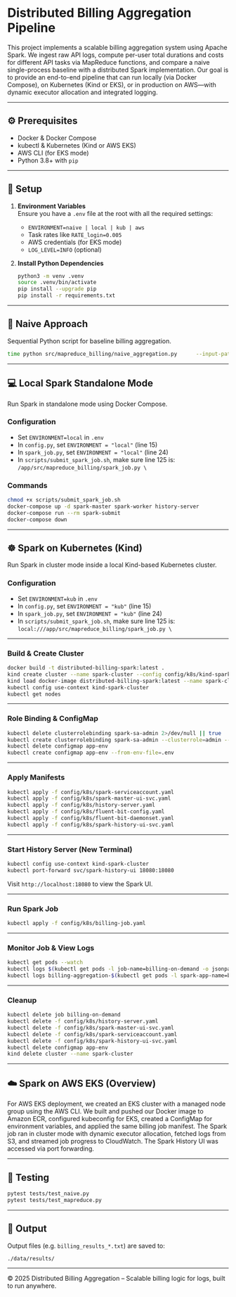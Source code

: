 # Distributed Billing Aggregation Pipeline

This project implements a scalable billing aggregation system using Apache Spark. We ingest raw API logs, compute per-user total durations and costs for different API tasks via MapReduce functions, and compare a naive single-process baseline with a distributed Spark implementation. Our goal is to provide an end-to-end pipeline that can run locally (via Docker Compose), on Kubernetes (Kind or EKS), or in production on AWS—with dynamic executor allocation and integrated logging.

---

## ⚙️ Prerequisites

- Docker & Docker Compose  
- kubectl & Kubernetes (Kind or AWS EKS)  
- AWS CLI (for EKS mode)  
- Python 3.8+ with `pip`

---

## 📝 Setup

1. **Environment Variables**  
   Ensure you have a `.env` file at the root with all the required settings:
   - `ENVIRONMENT=naive | local | kub | aws`
   - Task rates like `RATE_login=0.005`
   - AWS credentials (for EKS mode)
   - `LOG_LEVEL=INFO` (optional)

2. **Install Python Dependencies**

   ```bash
   python3 -m venv .venv
   source .venv/bin/activate
   pip install --upgrade pip
   pip install -r requirements.txt
   ```

---

## 🐍 Naive Approach

Sequential Python script for baseline billing aggregation.

```bash
time python src/mapreduce_billing/naive_aggregation.py      --input-path ./data/api_logs.txt      --output-path ./data/billing_naive.txt
```

---

## 💻 Local Spark Standalone Mode

Run Spark in standalone mode using Docker Compose.

### Configuration

- Set `ENVIRONMENT=local` in `.env`
- In `config.py`, set `ENVIRONMENT = "local"` (line 15)
- In `spark_job.py`, set `ENVIRONMENT = "local"` (line 24)
- In `scripts/submit_spark_job.sh`, make sure line 125 is:
  `/app/src/mapreduce_billing/spark_job.py \`

### Commands

```bash
chmod +x scripts/submit_spark_job.sh
docker-compose up -d spark-master spark-worker history-server
docker-compose run --rm spark-submit
docker-compose down
```

---

## ☸️ Spark on Kubernetes (Kind)

Run Spark in cluster mode inside a local Kind-based Kubernetes cluster.

### Configuration

- Set `ENVIRONMENT=kub` in `.env`
- In `config.py`, set `ENVIRONMENT = "kub"` (line 15)
- In `spark_job.py`, set `ENVIRONMENT = "kub"` (line 24)
- In `scripts/submit_spark_job.sh`, make sure line 125 is:
  `local:///app/src/mapreduce_billing/spark_job.py \`

---

### Build & Create Cluster

```bash
docker build -t distributed-billing-spark:latest .
kind create cluster --name spark-cluster --config config/k8s/kind-spark-cluster.yaml
kind load docker-image distributed-billing-spark:latest --name spark-cluster
kubectl config use-context kind-spark-cluster
kubectl get nodes
```

---

### Role Binding & ConfigMap

```bash
kubectl delete clusterrolebinding spark-sa-admin 2>/dev/null || true
kubectl create clusterrolebinding spark-sa-admin --clusterrole=admin --serviceaccount=default:spark-serviceaccount
kubectl delete configmap app-env
kubectl create configmap app-env --from-env-file=.env
```

---

### Apply Manifests

```bash
kubectl apply -f config/k8s/spark-serviceaccount.yaml
kubectl apply -f config/k8s/spark-master-ui-svc.yaml
kubectl apply -f config/k8s/history-server.yaml
kubectl apply -f config/k8s/fluent-bit-config.yaml
kubectl apply -f config/k8s/fluent-bit-daemonset.yaml
kubectl apply -f config/k8s/spark-history-ui-svc.yaml
```

---

### Start History Server (New Terminal)

```bash
kubectl config use-context kind-spark-cluster
kubectl port-forward svc/spark-history-ui 18080:18080
```

Visit `http://localhost:18080` to view the Spark UI.

---

### Run Spark Job

```bash
kubectl apply -f config/k8s/billing-job.yaml
```

---

### Monitor Job & View Logs

```bash
kubectl get pods --watch
kubectl logs $(kubectl get pods -l job-name=billing-on-demand -o jsonpath='{.items[0].metadata.name}') -c spark-submit
kubectl logs billing-aggregation-$(kubectl get pods -l spark-app-name=billing-aggregation,spark-role=driver -o jsonpath='{.items[0].metadata.name}' | cut -d'-' -f3)-driver -c spark-kubernetes-driver
```

---

### Cleanup

```bash
kubectl delete job billing-on-demand
kubectl delete -f config/k8s/history-server.yaml
kubectl delete -f config/k8s/spark-master-ui-svc.yaml
kubectl delete -f config/k8s/spark-serviceaccount.yaml
kubectl delete -f config/k8s/spark-history-ui-svc.yaml
kubectl delete configmap app-env
kind delete cluster --name spark-cluster
```

---

## ☁️ Spark on AWS EKS (Overview)

For AWS EKS deployment, we created an EKS cluster with a managed node group using the AWS CLI. We built and pushed our Docker image to Amazon ECR, configured kubeconfig for EKS, created a ConfigMap for environment variables, and applied the same billing job manifest. The Spark job ran in cluster mode with dynamic executor allocation, fetched logs from S3, and streamed job progress to CloudWatch. The Spark History UI was accessed via port forwarding.

---

## 🧪 Testing

```bash
pytest tests/test_naive.py
pytest tests/test_mapreduce.py
```

---

## 📁 Output

Output files (e.g. `billing_results_*.txt`) are saved to:

```bash
./data/results/
```

---

© 2025 Distributed Billing Aggregation – Scalable billing logic for logs, built to run anywhere.